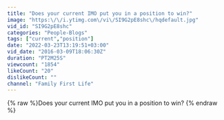 ```yaml
---
title: "Does your current IMO put you in a position to win?"
image: "https:\/\/i.ytimg.com\/vi\/SI9G2pE8shc\/hqdefault.jpg"
vid_id: "SI9G2pE8shc"
categories: "People-Blogs"
tags: ["current","position"]
date: "2022-03-23T13:19:51+03:00"
vid_date: "2016-03-09T18:06:30Z"
duration: "PT2M25S"
viewcount: "1854"
likeCount: "20"
dislikeCount: ""
channel: "Family First Life"
---
```

{% raw %}Does your current IMO put you in a position to win? {% endraw %}
